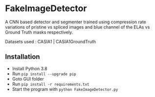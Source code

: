 # FakeImageDetector
A CNN based detector and segmenter trained using compression rate variations of pristine vs spliced images and blue channel of the ELAs vs Ground Truth masks respectively.

Datasets used : CASIA1 | CASIA1GroundTruth

## Installation
- Install Python 3.8
- Run `pip install --upgrade pip`
- Goto GUI folder
- Run `pip install -r requirements.txt`
- Start the program with `python FakeImageDetector.py`
